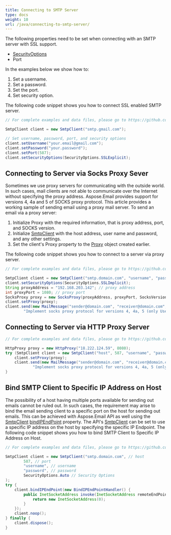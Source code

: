 ```yaml
---
title: Connecting to SMTP Server
type: docs
weight: 10
url: /java/connecting-to-smtp-server/
---
```



The following properties need to be set when connecting with an SMTP server with SSL support.

- [SecurityOptions](https://apireference.aspose.com/email/java/com.aspose.email/SecurityOptions)
- Port

In the examples below we show how to:

1. Set a username.
1. Set a password.
1. Set the port.
1. Set security option.

The following code snippet shows you how to connect SSL enabled SMTP server.


~~~Java
// For complete examples and data files, please go to https://github.com/aspose-email/Aspose.Email-for-Java

SmtpClient client = new SmtpClient("smtp.gmail.com");

// Set username, password, port, and security options
client.setUsername("your.email@gmail.com");
client.setPassword("your.password");
client.setPort(587);
client.setSecurityOptions(SecurityOptions.SSLExplicit);
~~~
## **Connecting to Server via Socks Proxy Sever**
Sometimes we use proxy servers for communicating with the outside world. In such cases, mail clients are not able to communicate over the Internet without specifying the proxy address. Aspose.Email provides support for versions 4, 4a and 5 of SOCKS proxy protocol. This article provides a working sample of sending email using a proxy mail server. To send an email via a proxy server:

1. Initialize Proxy with the required information, that is proxy address, port, and SOCKS version.
1. Initialize [SmtpClient](https://apireference.aspose.com/email/java/com.aspose.email/SmtpClient) with the host address, user name and password, and any other settings.
1. Set the client's Proxy property to the [Proxy](https://apireference.aspose.com/email/java/com.aspose.email/EmailClient#setProxy\(com.aspose.email.Proxy\)) object created earlier.

The following code snippet shows you how to connect to a server via proxy server.


~~~Java
// For complete examples and data files, please go to https://github.com/aspose-email/Aspose.Email-for-Java

SmtpClient client = new SmtpClient("smtp.domain.com", "username", "password");
client.setSecurityOptions(SecurityOptions.SSLImplicit);
String proxyAddress = "192.168.203.142"; // proxy address
int proxyPort = 1080; // proxy port
SocksProxy proxy = new SocksProxy(proxyAddress, proxyPort, SocksVersion.SocksV5);
client.setProxy(proxy);
client.send(new MailMessage("sender@domain.com", "receiver@domain.com", "Sending Email via proxy",
        "Implement socks proxy protocol for versions 4, 4a, 5 (only Username/Password authentication)"));
~~~
## **Connecting to Server via HTTP Proxy Server**


~~~Java
// For complete examples and data files, please go to https://github.com/aspose-email/Aspose.Email-for-Java

HttpProxy proxy = new HttpProxy("18.222.124.59", 8080);
try (SmtpClient client = new SmtpClient("host", 587, "username", "password")) {
    client.setProxy(proxy);
    client.send(new MailMessage("sender@domain.com", "receiver@domain.com", "Sending Email via proxy",
            "Implement socks proxy protocol for versions 4, 4a, 5 (only Username/Password authentication)"));
}
~~~
## **Bind SMTP Client to Specific IP Address on Host**
The possibility of a host having multiple ports available for sending out emails cannot be ruled out. In such cases, the requirement may arise to bind the email sending client to a specific port on the host for sending out emails. This can be achieved with Aspose.Email API as well using the [SmtpClient](https://apireference.aspose.com/email/java/com.aspose.email/SmtpClient) [bindIPEndPoint](https://apireference.aspose.com/email/java/com.aspose.email/EmailClient#bindIPEndPoint\(com.aspose.email.BindIPEndPointHandler\)) property. The API's [SmtpClient](https://apireference.aspose.com/email/java/com.aspose.email/SmtpClient) can be set to use a specific IP address on the host by specifying the specific IP Endpoint. The following code snippet shows you how to bind SMTP Client to Specific IP Address on Host.


~~~Java
// For complete examples and data files, please go to https://github.com/aspose-email/Aspose.Email-for-Java

SmtpClient client = new SmtpClient("smtp.domain.com", // host
        587, // port
        "username", // username
        "password", // password
        SecurityOptions.Auto // Security Options
);
try {
    client.bindIPEndPoint(new BindIPEndPointHandler() {
        public InetSocketAddress invoke(InetSocketAddress remoteEndPoint) {
            return new InetSocketAddress(0);
        }
    });
    client.noop();
} finally {
    client.dispose();
}
~~~
